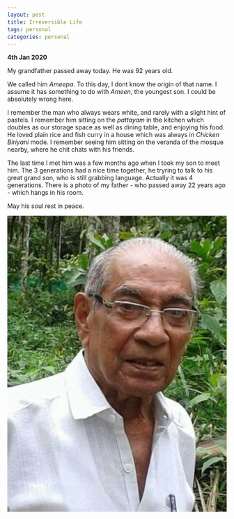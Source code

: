```yaml
---
layout: post
title: Irreversible Life
tags: personal
categories: personal
---
```


**4th Jan 2020**

My grandfather passed away today. He was 92 years old.

We called him *Ameepa*. To this day, I dont know the origin of that name. I assume it has something to do with *Ameen*, the youngest son. I could be absolutely wrong here. 

I remember the man who always wears white, and rarely with a slight hint of pastels. I remember him sitting on the *pattayam* in the kitchen which doubles as our storage space as well as dining table, and enjoying his food. He loved plain rice and fish curry in a house which was always in *Chicken Biriyani* mode. I remember seeing him sitting on the veranda of the mosque nearby, where he chit chats with his friends. 

The last time I met him was a few months ago when I took my son to meet him. The 3 generations had a nice time together, he tryring to talk to his great grand son, who is still grabbing language. Actually it was 4 generations. There is a photo of my father -  who passed away 22 years ago - which hangs in his room. 

May his soul rest in peace.

![Ameepa](/assets/media/ameepa/ameepa.jpg)